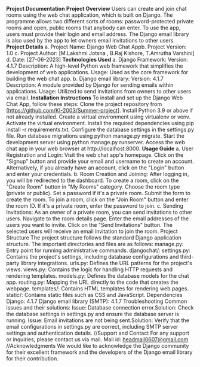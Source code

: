 **Project Documentation**
****Project Overview****
Users can create and join chat rooms using the web chat application, which is built on Django. The programme allows two different sorts of rooms: password-protected private rooms and open, public rooms that anybody can enter. To use the app, users must provide their login and email address. The Django email library is also used by the app to let owners email invitations to other users.
****Project Details****
a. Project Name: Django Web Chat Appb. Project Version: 1.0
c. Project Author: [M.Lakshmi Jotsna , B.Raj Kishore, T.Amrutha Varshini]
d. Date: [27-06-2023]
****Technologies Used****
a. Django Framework:
Version: 4.1.7
Description: A high-level Python web framework that simplifies the development of web applications.
Usage: Used as the core framework for building the web chat app.
b. Django email library:
Version: 4.1.7
Description: A module provided by Django for sending emails within applications.
Usage: Utilized to send invitations from owners to other users via email.
****Installation Instructions****
To install and set up the Django Web Chat App, follow these steps:
Clone the project repository from [https://github.com/KI-2003/Summer-project].
Install Python 3.9 or above if not already installed.
Create a virtual environment using virtualenv or venv.
Activate the virtual environment.
Install the required dependencies using pip install -r requirements.txt.
Configure the database settings in the settings.py file.
Run database migrations using python manage.py migrate.
Start the development server using python manage.py runserver.
Access the web chat app in your web browser at http://localhost:8000.
****Usage Guide****
a. User Registration and Login:
Visit the web chat app's homepage.
Click on the "Signup" button and provide your email and username to create an account.
Alternatively, if you already have an account, click on the "Login" button and enter your credentials.
b. Room Creation and Joining:
After logging in, you will be redirected to the dashboard.
To create a room, click on the "Create Room" button in "My Rooms" category.
Choose the room type (private or public).
Set a password if it's a private room.
Submit the form to create the room.
To join a room, click on the "Join Room" button and enter the room ID.
If it's a private room, enter the password to join.
c. Sending Invitations:
As an owner of a private room, you can send invitations to other users.
Navigate to the room details page.
Enter the email addresses of the users you want to invite.
Click on the "Send Invitations" button.
The selected users will receive an email invitation to join the room.
Project Structure
The project structure follows the standard Django application structure. The important directories and files are as follows:
manage.py: Entry point for running administrative commands.
djangochat/:
settings.py: Contains the project's settings, including database configurations and third-party library integrations.
urls.py: Defines the URL patterns for the project's views.
views.py: Contains the logic for handling HTTP requests and rendering templates.
models.py: Defines the database models for the chat app.
routing.py:  Mapping the URL directly to the code that creates the webpage.
templates/: Contains HTML templates for rendering web pages.
static/: Contains static files such as CSS and JavaScript.
Dependencies
Django: 4.1.7
Django email library (SMTP): 4.1.7
Troubleshooting
Common issues and their solutions:
Issue: Database connection error.Solution: Check the database settings in settings.py and ensure the database server is running.
Issue: Email invitations are not being sent.Solution: Verify that the email configurations in settings.py are correct, including SMTP server settings and authentication details.
//Support and Contact
For any support or inquiries, please contact us via mail.
Mail id: headmail0607@gmail.com
//Acknowledgments
We would like to acknowledge the Django community for their excellent framework and the developers of the Django email library for their contribution.
